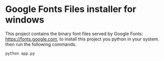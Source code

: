 # Google Fonts Files installer for windows

This project contains the binary font files served by Google Fonts: https://fonts.google.com, to install this project you python in your system. then run the following commands.

```bash
python app.py
```


